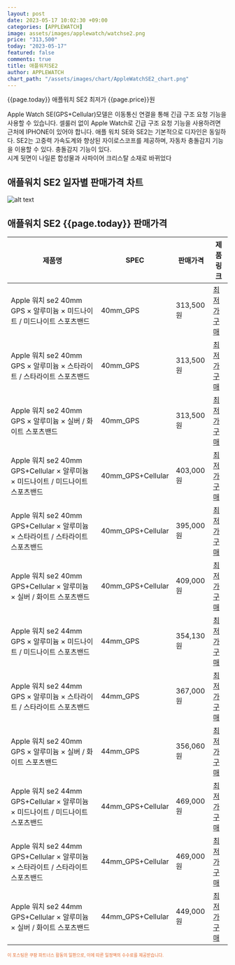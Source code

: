 ```yaml
---
layout: post
date: 2023-05-17 10:02:30 +09:00
categories: [APPLEWATCH]
image: assets/images/applewatch/watchse2.png
price: "313,500"
today: "2023-05-17"
featured: false
comments: true
title: 애플워치SE2
author: APPLEWATCH
chart_path: "/assets/images/chart/AppleWatchSE2_chart.png"
---
```


{{page.today}} 애플워치 SE2 최저가 {{page.price}}원

Apple Watch SE(GPS+Cellular)모델은 이동통신 연결을 통해 긴급 구조 요청 기능을 사용할 수 있습니다. 셀룰러 없이 Apple Watch로 긴급 구조 요청 기능을 사용하려면 근처에 IPHONE이 있어야 합니다.
애플 워치 SE와 SE2는 기본적으로 디자인은 동일하다.
SE2는 고중력 가속도계와 향상된 자이로스코프를 제공하며, 자동차 충돌감지 기능을 이용할 수 있다.
충돌감지 기능이 있다.  
시계 뒷면이 나일론 합성물과 사파이어 크리스탈 소재로 바뀌었다

## 애플워치 SE2 일자별 판매가격 차트
![alt text]({{page.chart_path}} "애플워치 SE2 판매가격 차트")

## 애플워치 SE2 {{page.today}} 판매가격
<main>
<table id="rwd-table-large">
  <thead>
    <tr>
      <th>제품명</th>
      <th>SPEC</th>
      <th>판매가격</th>
      <th>제품링크</th>
    </tr>
  </thead>
  <tbody><tr>
        <td>Apple 워치 se2 40mm GPS × 알루미늄 × 미드나이트 / 미드나이트 스포츠밴드</td>
        <td>40mm_GPS</td>
        <td>313,500원</td>
        <td><a href='https://link.coupang.com/a/TeQoA' target='_blank'>최저가구매</a></td>
        </tr><tr>
        <td>Apple 워치 se2 40mm GPS × 알루미늄 × 스타라이트 / 스타라이트 스포츠밴드</td>
        <td>40mm_GPS</td>
        <td>313,500원</td>
        <td><a href='https://link.coupang.com/a/TeQuX' target='_blank'>최저가구매</a></td>
        </tr><tr>
        <td>Apple 워치 se2 40mm GPS × 알루미늄 × 실버 / 화이트  스포츠밴드</td>
        <td>40mm_GPS</td>
        <td>313,500원</td>
        <td><a href='https://link.coupang.com/a/TeQCS' target='_blank'>최저가구매</a></td>
        </tr><tr>
        <td>Apple 워치 se2 40mm GPS+Cellular × 알루미늄 × 미드나이트 / 미드나이트 스포츠밴드</td>
        <td>40mm_GPS+Cellular</td>
        <td>403,000원</td>
        <td><a href='https://link.coupang.com/a/TeQLa' target='_blank'>최저가구매</a></td>
        </tr><tr>
        <td>Apple 워치 se2 40mm GPS+Cellular × 알루미늄 × 스타라이트 / 스타라이트 스포츠밴드</td>
        <td>40mm_GPS+Cellular</td>
        <td>395,000원</td>
        <td><a href='https://link.coupang.com/a/TeQRC' target='_blank'>최저가구매</a></td>
        </tr><tr>
        <td>Apple 워치 se2 40mm GPS+Cellular × 알루미늄 × 실버 / 화이트  스포츠밴드</td>
        <td>40mm_GPS+Cellular</td>
        <td>409,000원</td>
        <td><a href='https://link.coupang.com/a/TeQVS' target='_blank'>최저가구매</a></td>
        </tr><tr>
        <td>Apple 워치 se2 44mm GPS × 알루미늄 × 미드나이트 / 미드나이트 스포츠밴드</td>
        <td>44mm_GPS</td>
        <td>354,130원</td>
        <td><a href='https://link.coupang.com/a/TeQ4B' target='_blank'>최저가구매</a></td>
        </tr><tr>
        <td>Apple 워치 se2 44mm GPS × 알루미늄 × 스타라이트 / 스타라이트 스포츠밴드</td>
        <td>44mm_GPS</td>
        <td>367,000원</td>
        <td><a href='https://link.coupang.com/a/TeQ9G' target='_blank'>최저가구매</a></td>
        </tr><tr>
        <td>Apple 워치 se2 40mm GPS × 알루미늄 × 실버 / 화이트  스포츠밴드</td>
        <td>44mm_GPS</td>
        <td>356,060원</td>
        <td><a href='https://link.coupang.com/a/TeRgi' target='_blank'>최저가구매</a></td>
        </tr><tr>
        <td>Apple 워치 se2 44mm GPS+Cellular × 알루미늄 × 미드나이트 / 미드나이트 스포츠밴드</td>
        <td>44mm_GPS+Cellular</td>
        <td>469,000원</td>
        <td><a href='https://link.coupang.com/a/TeRoJ' target='_blank'>최저가구매</a></td>
        </tr><tr>
        <td>Apple 워치 se2 44mm GPS+Cellular × 알루미늄 × 스타라이트 / 스타라이트 스포츠밴드</td>
        <td>44mm_GPS+Cellular</td>
        <td>469,000원</td>
        <td><a href='https://link.coupang.com/a/TeRtt' target='_blank'>최저가구매</a></td>
        </tr><tr>
        <td>Apple 워치 se2 44mm GPS+Cellular × 알루미늄 × 실버 / 화이트  스포츠밴드</td>
        <td>44mm_GPS+Cellular</td>
        <td>449,000원</td>
        <td><a href='https://link.coupang.com/a/TeRyA' target='_blank'>최저가구매</a></td>
        </tr></tbody>
</table>
</main>
<div style="color:#e56a2c;font-size: 0.7em;" >
이 포스팅은 쿠팡 파트너스 활동의 일환으로, 이에 따른 일정액의 수수료를 제공받습니다.
</div>
